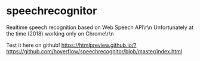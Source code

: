 # speechrecognitor
Realtime speech recognition based on Web Speech API\r\n
Unfortunately at the time (2018) working only on Chrome\r\n

Test it here on github!
https://htmlpreview.github.io/?https://github.com/hoverflow/speechrecognitor/blob/master/index.html

